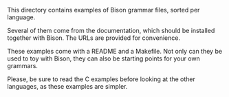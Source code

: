 This directory contains examples of Bison grammar files, sorted per
language.

Several of them come from the documentation, which should be installed
together with Bison.  The URLs are provided for convenience.

These examples come with a README and a Makefile.  Not only can they be used
to toy with Bison, they can also be starting points for your own grammars.

Please, be sure to read the C examples before looking at the other
languages, as these examples are simpler.

<!---

Local Variables:
fill-column: 76
ispell-dictionary: "american"
End:

Copyright (C) 2018-2022, 2025 Free Software Foundation, Inc.

Permission is granted to copy, distribute and/or modify this document
under the terms of the GNU Free Documentation License, Version 1.3 or
any later version published by the Free Software Foundation; with no
Invariant Sections, with no Front-Cover Texts, and with no Back-Cover
Texts.  A copy of the license is included in the "GNU Free
Documentation License" file as part of this distribution.
--->
